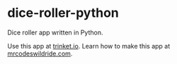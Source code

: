 # dice-roller-python

Dice roller app written in Python.

Use this app at [trinket.io](https://trinket.io/embed/python3/03d65faa0a?outputOnly=true&start=result).
Learn how to make this app at [mrcodeswildride.com](https://www.mrcodeswildride.com/).
